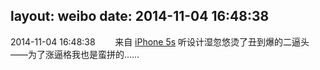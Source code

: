 layout: weibo
date: 2014-11-04 16:48:38
---
2014-11-04 16:48:38  &nbsp;&nbsp;&nbsp;&nbsp;&nbsp;&nbsp; 来自 <a href="sinaweibo://customweibosource" rel="nofollow">iPhone 5s</a>
听设计湿忽悠烫了丑到爆的二逼头——为了涨逼格我也是蛮拼的…… ​​​
